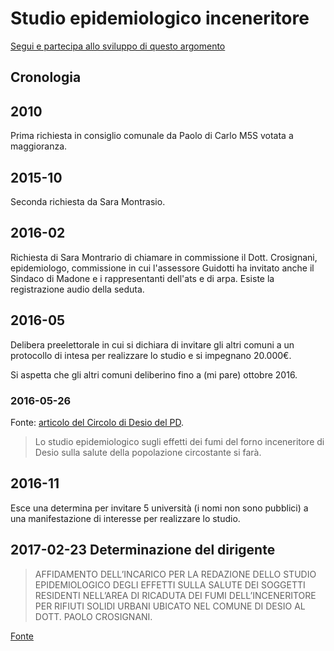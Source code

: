 # Studio epidemiologico inceneritore

[Segui e partecipa allo sviluppo di questo argomento](https://github.com/open-comune/conosci-desio/issues/7)

## Cronologia

## 2010

Prima richiesta in consiglio comunale da Paolo di Carlo M5S votata a maggioranza.

## 2015-10

Seconda richiesta da Sara Montrasio.

## 2016-02

Richiesta di Sara Montrario di chiamare in commissione il Dott. Crosignani, epidemiologo, commissione in cui l'assessore Guidotti ha invitato anche il Sindaco di Madone e i rappresentanti dell'ats e di arpa. Esiste la registrazione audio della seduta.

## 2016-05

Delibera preelettorale in cui si dichiara di invitare gli altri comuni a un protocollo di intesa per realizzare lo studio e si impegnano 20.000€.

Si aspetta che gli altri comuni deliberino fino a (mi pare) ottobre 2016.

### 2016-05-26

Fonte: [articolo del Circolo di Desio del PD](http://www.pddesio.com/forno-ok-allo-studio-sui-fumi/).

> Lo studio epidemiologico sugli effetti dei fumi del forno inceneritore di Desio sulla salute della popolazione circostante si farà.

## 2016-11

Esce una determina per invitare 5 università (i nomi non sono pubblici) a una manifestazione di interesse per realizzare lo studio.

## 2017-02-23 Determinazione del dirigente

> AFFIDAMENTO DELL’INCARICO PER LA REDAZIONE DELLO STUDIO EPIDEMIOLOGICO DEGLI EFFETTI SULLA SALUTE DEI SOGGETTI RESIDENTI NELL’AREA DI RICADUTA DEI FUMI DELL’INCENERITORE PER RIFIUTI SOLIDI URBANI UBICATO NEL COMUNE DI DESIO AL DOTT. PAOLO CROSIGNANI.

[Fonte](http://desio.trasparenza-valutazione-merito.it/web/albo/storico-atti/-/papca/display/3080500?p_auth=HWPr3YMc)
